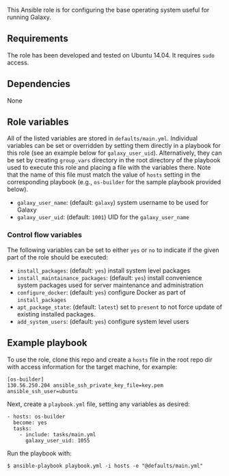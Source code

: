 This Ansible role is for configuring the base operating system useful for
running Galaxy.

Requirements
------------
The role has been developed and tested on Ubuntu 14.04. It requires `sudo` access.

Dependencies
------------
None

Role variables
--------------
All of the listed variables are stored in `defaults/main.yml`. Individual variables
can be set or overridden by setting them directly in a playbook for this role
(see an example below for `galaxy_user_uid`). Alternatively, they can be set by
creating `group_vars` directory in the root directory of the playbook used to
execute this role and placing a file with the variables there. Note that the
name of this file must match the value of `hosts` setting in the corresponding
playbook (e.g., `os-builder` for the sample playbook provided below).

 - `galaxy_user_name`: (default: `galaxy`) system username to be used for
    Galaxy
 - `galaxy_user_uid`: (default: `1001`) UID for the `galaxy_user_name`

### Control flow variables ###
The following variables can be set to either `yes` or `no` to indicate if the
given part of the role should be executed:
 - `install_packages`: (default: `yes`) install system level packages
 - `install_maintainance_packages`: (default: `yes`) install convenience system
    packages used for server maintenance and administration
 - `configure_docker`: (default: `yes`) configure Docker as part of `install_packages`
 - `apt_package_state`: (default: `latest`) set to `present` to not force update
    of existing installed packages.
 - `add_system_users`: (default: `yes`) configure system level users

Example playbook
----------------
To use the role, clone this repo and create a `hosts` file in the root repo dir
with access information for the target machine, for example:

    [os-builder]
    130.56.250.204 ansible_ssh_private_key_file=key.pem ansible_ssh_user=ubuntu

Next, create a `playbook.yml` file, setting any variables as desired:

    - hosts: os-builder
      become: yes
      tasks:
        - include: tasks/main.yml
          galaxy_user_uid: 1055

Run the playbook with:

    $ ansible-playbook playbook.yml -i hosts -e "@defaults/main.yml"
